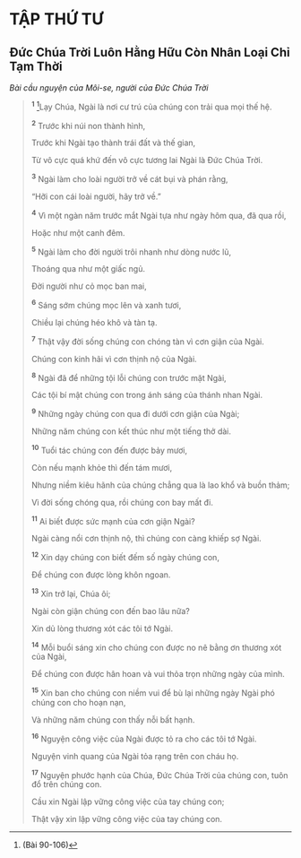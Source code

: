 # TẬP THỨ TƯ

## Ðức Chúa Trời Luôn Hằng Hữu Còn Nhân Loại Chỉ Tạm Thời

_Bài cầu nguyện của Môi-se, người của Ðức Chúa Trời_

> <sup><b>1</b></sup> [^1@-a955f245-bf15-4e92-9315-8519dcae4171]Lạy Chúa, Ngài là nơi cư trú của chúng con trải qua mọi thế hệ.
>
> <sup><b>2</b></sup> Trước khi núi non thành hình,
>
> Trước khi Ngài tạo thành trái đất và thế gian,
>
> Từ vô cực quá khứ đến vô cực tương lai Ngài là Ðức Chúa Trời.
>
> <sup><b>3</b></sup> Ngài làm cho loài người trở về cát bụi và phán rằng,
>
> “Hỡi con cái loài người, hãy trở về.”
>
> <sup><b>4</b></sup> Vì một ngàn năm trước mắt Ngài tựa như ngày hôm qua, đã qua rồi,
>
> Hoặc như một canh đêm.
>
> <sup><b>5</b></sup> Ngài làm cho đời người trôi nhanh như dòng nước lũ,
>
> Thoáng qua như một giấc ngủ.
>
> Ðời người như cỏ mọc ban mai,
>
> <sup><b>6</b></sup> Sáng sớm chúng mọc lên và xanh tươi,
>
> Chiều lại chúng héo khô và tàn tạ.
>
> <sup><b>7</b></sup> Thật vậy đời sống chúng con chóng tàn vì cơn giận của Ngài.
>
> Chúng con kinh hãi vì cơn thịnh nộ của Ngài.
>
> <sup><b>8</b></sup> Ngài đã để những tội lỗi chúng con trước mặt Ngài,
>
> Các tội bí mật chúng con trong ánh sáng của thánh nhan Ngài.
>
> <sup><b>9</b></sup> Những ngày chúng con qua đi dưới cơn giận của Ngài;
>
> Những năm chúng con kết thúc như một tiếng thở dài.
>
> <sup><b>10</b></sup> Tuổi tác chúng con đến được bảy mươi,
>
> Còn nếu mạnh khỏe thì đến tám mươi,
>
> Nhưng niềm kiêu hãnh của chúng chẳng qua là lao khổ và buồn thảm;
>
> Vì đời sống chóng qua, rồi chúng con bay mất đi.
>
> <sup><b>11</b></sup> Ai biết được sức mạnh của cơn giận Ngài?
>
> Ngài càng nổi cơn thịnh nộ, thì chúng con càng khiếp sợ Ngài.
>
> <sup><b>12</b></sup> Xin dạy chúng con biết đếm số ngày chúng con,
>
> Để chúng con được lòng khôn ngoan.
>
> <sup><b>13</b></sup> Xin trở lại, Chúa ôi;
>
> Ngài còn giận chúng con đến bao lâu nữa?
>
> Xin dủ lòng thương xót các tôi tớ Ngài.
>
> <sup><b>14</b></sup> Mỗi buổi sáng xin cho chúng con được no nê bằng ơn thương xót của Ngài,
>
> Ðể chúng con được hân hoan và vui thỏa trọn những ngày của mình.
>
> <sup><b>15</b></sup> Xin ban cho chúng con niềm vui để bù lại những ngày Ngài phó chúng con cho hoạn nạn,
>
> Và những năm chúng con thấy nỗi bất hạnh.
>
> <sup><b>16</b></sup> Nguyện công việc của Ngài được tỏ ra cho các tôi tớ Ngài.
>
> Nguyện vinh quang của Ngài tỏa rạng trên con cháu họ.
>
> <sup><b>17</b></sup> Nguyện phước hạnh của Chúa, Ðức Chúa Trời của chúng con, tuôn đổ trên chúng con.
>
> Cầu xin Ngài lập vững công việc của tay chúng con;
>
> Thật vậy xin lập vững công việc của tay chúng con.

[^1@-a955f245-bf15-4e92-9315-8519dcae4171]: (Bài 90-106)
